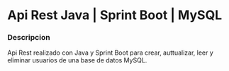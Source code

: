 # Api Rest Java | Sprint Boot | MySQL

### Descripcion

Api Rest realizado con Java y Sprint Boot para crear, auttualizar, leer y eliminar usuarios de una base de datos MySQL.
